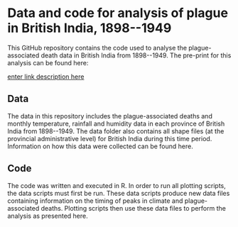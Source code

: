 # Data and code for analysis of plague in British India, 1898--1949

This GitHub repository contains the code used to analyse the plague-associated death data in British India from 1898--1949. The pre-print for this analysis can be found here:

[enter link description here](medRxiv)

## Data

The data in this repository includes the plague-associated deaths and monthly temperature, rainfall and humidity data in each province of British India from 1898--1949. The data folder also contains all shape files (at the provincial administrative level) for British India during this time period. Information on how this data were collected can be found here.

## Code

The code was written and executed in R. In order to run all plotting scripts, the data scripts must first be run. These data scripts produce new data files containing information on the timing of peaks in climate and plague-associated deaths. Plotting scripts then use these data files to perform the analysis as presented here.
